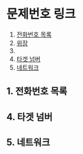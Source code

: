 # 문제번호 링크

1. [전화번호 목록](#1.-전화번호-목록)
2. [위장](#2.-위장)
3.
4. [타겟 넘버](#4.-타겟-넘버)
5. [네트워크](#5.-네트워크)

## 1. 전화번호 목록

## 4. 타겟 넘버

## 5. 네트워크
